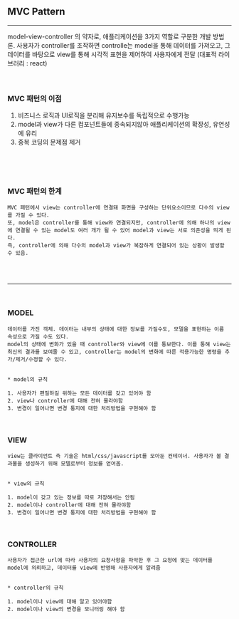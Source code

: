 ## **MVC Pattern**
---

 model-view-controller 의 약자로, 애플리케이션을 3가지 역할로 구분한 개발 방법론. 사용자가 controller를 조작하면 controlle는 model을 통해 데이터를 가져오고, 그 데이터를 바탕으로 view를 통해 시각적 표현을 제어하여 사용자에게 전달 (대표적 라이브러리 : react)
<br/>
<br/>
<br/>

### MVC 패턴의 이점
 1. 비즈니스 로직과 UI로직을 분리해 유지보수를 독립적으로 수행가능
 2. model과 view가 다른 컴포넌트들에 종속되지않아 애플리케이션의 확장성, 유연성에 유리 
 3. 중복 코딩의 문제점 제거
<br/>
<br/>
<br/>


### MVC 패턴의 한계
    MVC 패턴에서 view는 controller에 연결돼 화면을 구성하는 단위요소이므로 다수의 view를 가질 수 있다. 
    또, model은 controller를 통해 view와 연결되지만, controller에 의해 하나의 view에 연결될 수 있는 model도 여러 개가 될 수 있어 model과 view는 서로 의존성을 띄게 된다.
    즉, controller에 의해 다수의 model과 view가 복잡하게 연결되어 있는 상황이 발생할 수 있음.
<br/>
<br/>

---
<br/>

### **MODEL**
```
데이터를 가진 객체. 데이터는 내부의 상태에 대한 정보를 가질수도, 모델을 표현하는 이름 속성으로 가질 수도 있다. 
model의 상태에 변화가 있을 때 controller와 view에 이를 통보한다. 이를 통해 view는 최신의 결과를 보여줄 수 있고, controller는 model의 변화에 따른 적용가능한 명령을 추가/제거/수정할 수 있다.


* model의 규칙

1. 사용자가 편질하길 위하는 모든 데이터를 갖고 있어야 함
2. view나 controller에 대해 전혀 몰라야함
3. 변경이 일어나면 변경 통지에 대한 처리방법을 구현해야 함
```

<br/>

### **VIEW**
```
view는 클라이언트 측 기술은 html/css/javascript를 모아둔 컨테이너. 사용자가 볼 결과물을 생성하기 위해 모델로부터 정보를 얻어옴.


* view의 규칙

1. model이 갖고 있는 정보를 따로 저장해서는 안됨
2. model이나 controller에 대해 전혀 몰라야함
3. 변경이 일어나면 변경 통지에 대한 처리방법을 구현해야 함
```

<br/>

### **CONTROLLER**
```
사용자가 접근한 url에 따라 사용자의 요청사항을 파악한 후 그 요청에 맞는 데이터를 model에 의뢰하고, 데이터를 view에 반영해 사용자에게 알려줌


* controller의 규칙

1. model이나 view에 대해 알고 있어야함
2. model이나 view의 변경을 모니터링 해야 함
```